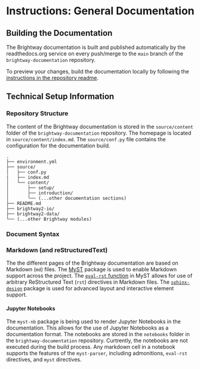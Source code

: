 # Instructions: General Documentation

## Building the Documentation

The Brightway documentation is built and published automatically by the readthedocs.org service on every push/merge to the `main` branch of the `brightway-documentation` repository.

To preview your changes, build the documentation locally by following the [instructions in the repository readme](https://github.com/brightway-lca/brightway-documentation).

## Technical Setup Information

### Repository Structure

The content of the Brightway documentation is stored in the `source/content` folder of the `brightway-documentation` repository. The homepage is located in `source/content/index.md`. The `source/conf.py` file contains the configuration for the documentation build.

```
.
├── environment.yml
├── source/
│   ├── conf.py
|   ├── index.md
│   └── content/
│       ├── setup/
│       ├── introduction/
│       └── (...other documentation sections)
├── README.md
├── brightway2-io/
├── brightway2-data/
└── (...other Brightway modules)
```
### Document Syntax

### Markdown (and reStructuredText)

The the different pages of the Brightway documentation are based on Markdown (`md`) files. The [MyST](https://myst-parser.readthedocs.io/en/latest/index.html) package is used to enable Markdown support across the project. The [`eval-rst` function](https://myst-parser.readthedocs.io/en/latest/syntax/roles-and-directives.html#syntax-directives-parsing) in MyST allows for use of arbitrary ReStructured Text (`rst`) directives in Markdown files. The [`sphinx-design`](https://sphinx-design.readthedocs.io/en/furo-theme/) package is used for advanced layout and interactive element support.

#### Jupyter Notebooks

The `myst-nb` package is being used to render Jupyter Notebooks in the documentation. This allows for the use of Jupyter Notebooks as a documentation format. The notebooks are stored in the `notebooks` folder in the `brightway-documentation` repository. Curtrently, the notebooks are not executed during the build process. Any markdown cell in a notebook supports the features of the `myst-parser`, including admonitions, `eval-rst` directives, and `myst` directives.